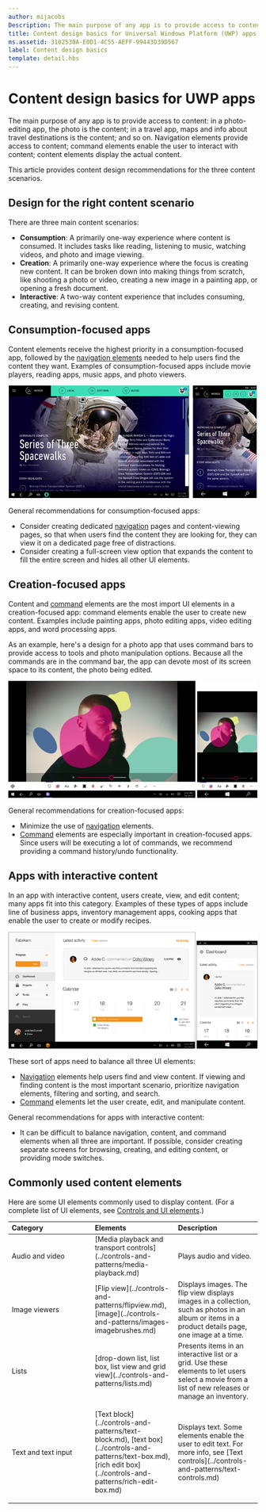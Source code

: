 ```yaml
---
author: mijacobs
Description: The main purpose of any app is to provide access to content. In a photo-editing app, the photo is the content; in a travel app, maps and info about travel destinations is the content; and so on.
title: Content design basics for Universal Windows Platform (UWP) apps
ms.assetid: 3102530A-E0D1-4C55-AEFF-99443D39D567
label: Content design basics
template: detail.hbs
---
```


#  Content design basics for UWP apps

The main purpose of any app is to provide access to content: in a photo-editing app, the photo is the content; in a travel app, maps and info about travel destinations is the content; and so on. Navigation elements provide access to content; command elements enable the user to interact with content; content elements display the actual content.

This article provides content design recommendations for the three content scenarios.

## <span id="Design_for_the_right_content_scenario"></span><span id="design_for_the_right_content_scenario"></span><span id="DESIGN_FOR_THE_RIGHT_CONTENT_SCENARIO"></span>Design for the right content scenario


There are three main content scenarios:

-   **Consumption**: A primarily one-way experience where content is consumed. It includes tasks like reading, listening to music, watching videos, and photo and image viewing.
-   **Creation**: A primarily one-way experience where the focus is creating new content. It can be broken down into making things from scratch, like shooting a photo or video, creating a new image in a painting app, or opening a fresh document.
-   **Interactive**: A two-way content experience that includes consuming, creating, and revising content.

## <span id="Consumption-focused_apps"></span><span id="consumption-focused_apps"></span><span id="CONSUMPTION-FOCUSED_APPS"></span>Consumption-focused apps


Content elements receive the highest priority in a consumption-focused app, followed by the [navigation elements](navigation-basics.md) needed to help users find the content they want. Examples of consumption-focused apps include movie players, reading apps, music apps, and photo viewers.

![a newsreader app](images/news-reader/v2/newsreader-v2-tablet-phone.png)

General recommendations for consumption-focused apps:

-   Consider creating dedicated [navigation](navigation-basics.md) pages and content-viewing pages, so that when users find the content they are looking for, they can view it on a dedicated page free of distractions.
-   Consider creating a full-screen view option that expands the content to fill the entire screen and hides all other UI elements.

## <span id="Creation-focused_apps"></span><span id="creation-focused_apps"></span><span id="CREATION-FOCUSED_APPS"></span>Creation-focused apps


Content and [command](commanding-basics.md) elements are the most import UI elements in a creation-focused app: command elements enable the user to create new content. Examples include painting apps, photo editing apps, video editing apps, and word processing apps.

As an example, here's a design for a photo app that uses command bars to provide access to tools and photo manipulation options. Because all the commands are in the command bar, the app can devote most of its screen space to its content, the photo being edited.

![example of a photo editing app design that uses active canvas](images/photo-editor/uap-photo-tabletphone-sbs.png)

General recommendations for creation-focused apps:

-   Minimize the use of [navigation](navigation-basics.md) elements.
-   [Command](commanding-basics.md) elements are especially important in creation-focused apps. Since users will be executing a lot of commands, we recommend providing a command history/undo functionality.

## <span id="Apps_with_interactive_content"></span><span id="apps_with_interactive_content"></span><span id="APPS_WITH_INTERACTIVE_CONTENT"></span>Apps with interactive content


In an app with interactive content, users create, view, and edit content; many apps fit into this category. Examples of these types of apps include line of business apps, inventory management apps, cooking apps that enable the user to create or modify recipes.

![a design for a collaboration tool, an app that has interactive content](images/collaboration-tool/uap-collaboration-tabphone-700.png)

These sort of apps need to balance all three UI elements:

-   [Navigation](navigation-basics.md) elements help users find and view content. If viewing and finding content is the most important scenario, prioritize navigation elements, filtering and sorting, and search.
-   [Command](commanding-basics.md) elements let the user create, edit, and manipulate content.

General recommendations for apps with interactive content:

-   It can be difficult to balance navigation, content, and command elements when all three are important. If possible, consider creating separate screens for browsing, creating, and editing content, or providing mode switches.

## <span id="Commonly_used_content_elements"></span><span id="commonly_used_content_elements"></span><span id="COMMONLY_USED_CONTENT_ELEMENTS"></span>Commonly used content elements


Here are some UI elements commonly used to display content. (For a complete list of UI elements, see [Controls and UI elements](https://msdn.microsoft.com/library/windows/apps/dn611856).)

<table>
<colgroup>
<col width="33%" />
<col width="33%" />
<col width="33%" />
</colgroup>
<thead>
<tr class="header">
<th align="left">Category</th>
<th align="left">Elements</th>
<th align="left">Description</th>
</tr>
</thead>
<tbody>
<tr class="odd">
<td align="left">Audio and video</td>
<td align="left">[Media playback and transport controls](../controls-and-patterns/media-playback.md)</td>
<td align="left">Plays audio and video.</td>
</tr>
<tr class="even">
<td align="left">Image viewers</td>
<td align="left">[Flip view](../controls-and-patterns/flipview.md), [image](../controls-and-patterns/images-imagebrushes.md)</td>
<td align="left">Displays images. The flip view displays images in a collection, such as photos in an album or items in a product details page, one image at a time.</td>
</tr>
<tr class="odd">
<td align="left">Lists</td>
<td align="left">[drop-down list, list box, list view and grid view](../controls-and-patterns/lists.md)</td>
<td align="left">Presents items in an interactive list or a grid. Use these elements to let users select a movie from a list of new releases or manage an inventory.</td>
</tr>
<tr class="even">
<td align="left">Text and text input</td>
<td align="left"><p>[Text block](../controls-and-patterns/text-block.md), [text box](../controls-and-patterns/text-box.md), [rich edit box](../controls-and-patterns/rich-edit-box.md)</p>
</td>
<td align="left">Displays text. Some elements enable the user to edit text. For more info, see [Text controls](../controls-and-patterns/text-controls.md)</td>
</tr>
</tbody>
</table>



 

 






<!--HONumber=Jun16_HO3-->


